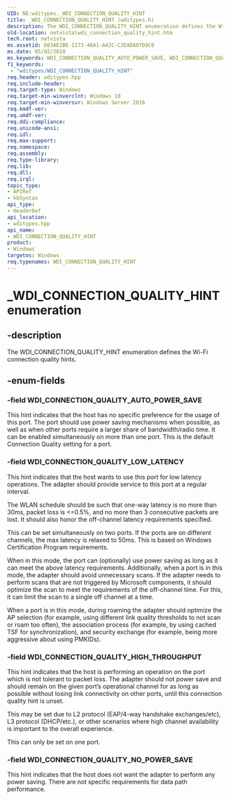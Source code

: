```yaml
---
UID: NE:wditypes._WDI_CONNECTION_QUALITY_HINT
title: _WDI_CONNECTION_QUALITY_HINT (wditypes.h)
description: The WDI_CONNECTION_QUALITY_HINT enumeration defines the Wi-Fi connection quality hints.
old-location: netvista\wdi_connection_quality_hint.htm
tech.root: netvista
ms.assetid: D83AE2BE-1273-48A1-A42C-C2EADA07D9C0
ms.date: 05/02/2018
ms.keywords: WDI_CONNECTION_QUALITY_AUTO_POWER_SAVE, WDI_CONNECTION_QUALITY_HIGH_CHANNEL_AVAILABILITY, WDI_CONNECTION_QUALITY_HIGH_THROUGHPUT, WDI_CONNECTION_QUALITY_HINT, WDI_CONNECTION_QUALITY_HINT enumeration [Device and Driver Installation], WDI_CONNECTION_QUALITY_LOW_LATENCY, _WDI_CONNECTION_QUALITY_HINT, devinst.wfi_connection_quality_hint, netvista.wdi_connection_quality_hint, wditypes/WDI_CONNECTION_QUALITY_AUTO_POWER_SAVE, wditypes/WDI_CONNECTION_QUALITY_HIGH_CHANNEL_AVAILABILITY, wditypes/WDI_CONNECTION_QUALITY_HIGH_THROUGHPUT, wditypes/WDI_CONNECTION_QUALITY_HINT, wditypes/WDI_CONNECTION_QUALITY_LOW_LATENCY
f1_keywords:
 - "wditypes/WDI_CONNECTION_QUALITY_HINT"
req.header: wditypes.hpp
req.include-header: 
req.target-type: Windows
req.target-min-winverclnt: Windows 10
req.target-min-winversvr: Windows Server 2016
req.kmdf-ver: 
req.umdf-ver: 
req.ddi-compliance: 
req.unicode-ansi: 
req.idl: 
req.max-support: 
req.namespace: 
req.assembly: 
req.type-library: 
req.lib: 
req.dll: 
req.irql: 
topic_type:
- APIRef
- kbSyntax
api_type:
- HeaderDef
api_location:
- wditypes.hpp
api_name:
- WDI_CONNECTION_QUALITY_HINT
product:
- Windows
targetos: Windows
req.typenames: WDI_CONNECTION_QUALITY_HINT
---
```


# _WDI_CONNECTION_QUALITY_HINT enumeration


## -description


The WDI_CONNECTION_QUALITY_HINT enumeration defines the Wi-Fi connection quality hints.


## -enum-fields




### -field WDI_CONNECTION_QUALITY_AUTO_POWER_SAVE

This hint indicates that the host has no specific preference for the usage of this port. The port should use power saving mechanisms when possible, as well as when other ports require a larger share of bandwidth/radio time. It can be enabled simultaneously on more than one port. This is the default Connection Quality setting for a port.


### -field WDI_CONNECTION_QUALITY_LOW_LATENCY

This hint indicates that the host wants to use this port for low latency operations. The adapter should provide service to this port at a regular interval.

The WLAN schedule should be such that one-way latency is no more than 30ms, packet loss is \<=0.5%, and no more than 3 consecutive packets are lost. It should also honor the off-channel latency requirements specified.

This can be set simultaneously on two ports. If the ports are on different channels, the max latency is relaxed to 50ms. This is based on Windows Certification Program requirements.

When in this mode, the port can (optionally) use power saving as long as it can meet the above latency requirements. Additionally, when a port is in this mode, the adapter should avoid unnecessary scans. If the adapter needs to perform scans that are not triggered by Microsoft components, it should optimize the scan to meet the requirements of the off-channel time. For this, it can limit the scan to a single off channel at a time.

When a port is in this mode, during roaming the adapter should optimize the AP selection (for example, using different link quality thresholds to not scan or roam too often), the association process (for example, by using cached TSF for synchronization), and security exchange (for example, being more aggressive about using PMKIDs).

### -field WDI_CONNECTION_QUALITY_HIGH_THROUGHPUT

This hint indicates that the host is performing an operation on the port which is not tolerant to packet loss. The adapter should not power save and should remain on the given port’s operational channel for as long as possible without losing link connectivity on other ports, until this connection quality hint is unset.

This may be set due to L2 protocol (EAP/4-way handshake exchanges/etc), L3 protocol (DHCP/etc.), or other scenarios where high channel availability is important to the overall experience.

This can only be set on one port.

### -field WDI_CONNECTION_QUALITY_NO_POWER_SAVE

This hint indicates that the host does not want the adapter to perform any power saving. There are not specific requirements for data path performance.
